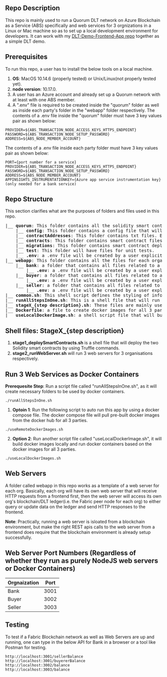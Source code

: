 ## Repo Description
This repo is mainly used to run a Quorum DLT network on Azure Blockchain as a Service (ABS) specifically and web services for 3 orgnizations in a Linux or Mac machine so as to set up a local development environment for developers. It can work with my [DLT-Demo-Frontend-App repo](https://github.com/yunxi-zhang/DLT-Demo-Frontend-App) together as a simple DLT demo.

## Prerequisites
To run this repo, a user has to install the below tools on a local machine.
1. **OS**: MacOS 10.14.6 (properly tested) or Unix/Linux(not properly tested yet).
2. **node version**: 10.17.0.
3. A user has an Azure account and already set up a Quorum network with at least with one ABS member.
4. A ".env" file is required to be created inside the "quorum" folder as well as inside each party's folder in the "webapp" folder respectively.
The contents of a .env file inside the "quorum" folder must have 3 key values pair as shown below:
```
PROVIDER=${ABS_TRANSACTION_NODE_ACCESS_KEYS_HTTPS_ENDPOINT}
PASSWORD=${ABS_TRANSACTION_NODE_SETUP_PASSWORD}
ADDRESS=${ABS_NODE_MEMBER_ACCOUNT}
```

The contents of a .env file inside each party folder must have 3 key values pair as shown below:
```
PORT={port number for a service}
PROVIDER=${ABS_TRANSACTION_NODE_ACCESS_KEYS_HTTPS_ENDPOINT}
PASSWORD=${ABS_TRANSACTION_NODE_SETUP_PASSWORD}
ADDRESS=${ABS_NODE_MEMBER_ACCOUNT}
APPINSIGHTS_INSTRUMENTATIONKEY={Azure app service instrumentation key} (only needed for a bank service)
```

## Repo Structure ##
This section clarifies what are the purposes of folders and files used in this repo.
<pre>
|__ <b>quorum</b>: This folder contains all the solidity smart contracts and the truffle deployment files.
    |__ <b>config</b>: This folder contains a config file that will read environment parameters from .env file.
    |__ <b>contractAddresses</b>: This folder contains txt files. Each will have a deployed smart contract address, which might be useful to a user when needed. The txt files are ignored by gitignore file, as the files are always generated on the fly, when the smart contracts are deployed to a Quorum network in the ABS.
    |__ <b>contracts</b>: This folder contains smart contract files.
    |__ <b>migrations</b>: This folder contains smart contract deploy files.
    |__ <b>test</b>: This folder will have files for unit tests.
    |__ <b>.env</b>: a .env file will be created by a user explicitly. This is stated as point 4 in the prerequsites, and the information will be sensitive, so it is ignored in the gitignore file.
|__ <b>webapp</b>: This folder contains all the files for each organisation to run as Web Services.
    |__ <b>bank</b>: a folder that contains all files related to a bank service.
        |__ <b>.env</b>: a .env file will be created by a user explicitly. This is stated as point 4 in the prerequsites, and the information will be sensitive, so it is ignored in the gitignore file.
    |__ <b>buyer</b>: a folder that contains all files related to a buyer service.
        |__ <b>.env</b>: a .env file will be created by a user explicitly. This is stated as point 4 in the prerequsites, and the information will be sensitive, so it is ignored in the gitignore file.
    |__ <b>seller</b>: a folder that contains all files related to a seller service.
        |__ <b>.env</b>: a .env file will be created by a user explicitly. This is stated as point 4 in the prerequsites, and the information will be sensitive, so it is ignored in the gitignore file.
|__ <b>common.sh</b>: This shell script defines the styling of information printed out. It is used by other shell script files.
|__ <b>runAllStepsInOne.sh</b>: This is a shell file that will run all other shell files named in a way like "stageX_{step description}.sh".
|__ <b>stageX_{step description}.sh</b>: These files are mainly used to automate the setup of a Fabric network in a local machine to quickly set up a local development environment. Details are given in a seperate section later.
|__ <b>Dockerfile</b>: a file to create docker images for all 3 parties.
|__ <b>useLocalDockerImage.sh</b>: a shell script file that will build docker images for all 3 parties by using the Dockerfile and auto run the 3 parties' backend apps as docker containers.
</pre>

## Shell files: StageX_{step description}
1. **stage1_deploySmartContracts.sh** is a shell file that will deploy the two Solidity smart contracts by using Truffle commands.
2. **stage2_runWebServer.sh** will run 3 web servers for 3 organisations respectively.

## Run 3 Web Services as Docker Containers
<b>Prerequesite Step</b>: Run a script file called "runAllStepsInOne.sh", as it will create necessary folders to be used by docker containers.
```
./runAllStepsInOne.sh
```
1. <b>Optoin 1</b>: Run the following script to auto run this app by using a docker compose file. The docker compose file will pull pre-built docker images from the docker hub for all 3 parties. 
```
./useRemoteDockerImages.sh
```
2. <b>Option 2</b>: Run another script file called "useLocalDockerImage.sh", it will build docker images locally and run docker containers based on the docker images for all 3 parties.
```
./useLocalDockerImages.sh
```

## Web Servers
A folder called webapp in this repo works as a template of a web server for each org.
Basically, each org will have its own web server that will receive HTTP requests from a frontend first, then the web server will access its own org's blockchain/DLT ledger(i.e. the Fabric peer node for each org) to either query or update data on the ledger and send HTTP responses to the frontend.

**Note**: Practically, running a web server is isloated from a blockchain environment, but make the right REST apis calls to the web server from a frontend does require that the blockchain environment is already setup successfully.

## Web Server Port Numbers (Regardless of whether they run as purely NodeJS web servers or Docker Containers)
| Orgnaization     | Port |
| ----------- | ----------- |
| Bank | 3001 |
| Buyer | 3002 |
| Seller | 3003 |

## Testing ##
To test if a Fabric Blockchain network as well as Web Servers are up and running, one can type in the below API for Bank in a browser or a tool like Postman for testing.
```
http://localhost:3001/sellerBalance
http://localhost:3001/buyererBalance
http://localhost:3002/balance
http://localhost:3003/balance
```